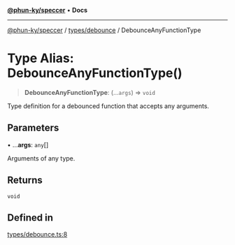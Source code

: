 [**@phun-ky/speccer**](../../../README.md) • **Docs**

***

[@phun-ky/speccer](../../../README.md) / [types/debounce](../README.md) / DebounceAnyFunctionType

# Type Alias: DebounceAnyFunctionType()

> **DebounceAnyFunctionType**: (...`args`) => `void`

Type definition for a debounced function that accepts any arguments.

## Parameters

• ...**args**: `any`[]

Arguments of any type.

## Returns

`void`

## Defined in

[types/debounce.ts:8](https://github.com/phun-ky/speccer/blob/main/src/types/debounce.ts#L8)
